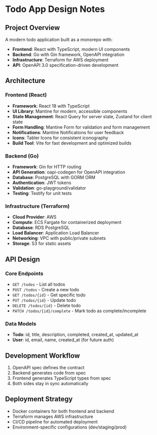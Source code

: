 # Todo App Design Notes

## Project Overview

A modern todo application built as a monorepo with:

- **Frontend**: React with TypeScript, modern UI components
- **Backend**: Go with Gin framework, OpenAPI integration
- **Infrastructure**: Terraform for AWS deployment
- **API**: OpenAPI 3.0 specification-driven development

## Architecture

### Frontend (React)

- **Framework**: React 18 with TypeScript
- **UI Library**: Mantine for modern, accessible components
- **State Management**: React Query for server state, Zustand for client state
- **Form Handling**: Mantine Form for validation and form management
- **Notifications**: Mantine Notifications for user feedback
- **Icons**: Tabler Icons for consistent iconography
- **Build Tool**: Vite for fast development and optimized builds

### Backend (Go)

- **Framework**: Gin for HTTP routing
- **API Generation**: oapi-codegen for OpenAPI integration
- **Database**: PostgreSQL with GORM ORM
- **Authentication**: JWT tokens
- **Validation**: go-playground/validator
- **Testing**: Testify for unit tests

### Infrastructure (Terraform)

- **Cloud Provider**: AWS
- **Compute**: ECS Fargate for containerized deployment
- **Database**: RDS PostgreSQL
- **Load Balancer**: Application Load Balancer
- **Networking**: VPC with public/private subnets
- **Storage**: S3 for static assets

## API Design

### Core Endpoints

- `GET /todos` - List all todos
- `POST /todos` - Create a new todo
- `GET /todos/{id}` - Get specific todo
- `PUT /todos/{id}` - Update todo
- `DELETE /todos/{id}` - Delete todo
- `PATCH /todos/{id}/complete` - Mark todo as complete/incomplete

### Data Models

- **Todo**: id, title, description, completed, created_at, updated_at
- **User**: id, email, name, created_at (for future auth)

## Development Workflow

1. OpenAPI spec defines the contract
2. Backend generates code from spec
3. Frontend generates TypeScript types from spec
4. Both sides stay in sync automatically

## Deployment Strategy

- Docker containers for both frontend and backend
- Terraform manages AWS infrastructure
- CI/CD pipeline for automated deployment
- Environment-specific configurations (dev/staging/prod)
